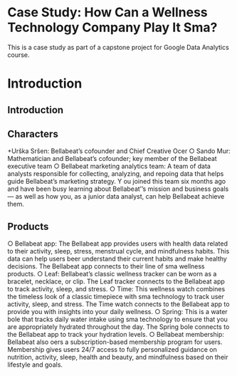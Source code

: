# Case Study: How Can a Wellness Technology Company Play It Sma ?
This is a case study as part of a capstone project for Google Data Analytics course. 

# Introduction

## Introduction


## Characters
+Urška Sršen: Bellabeat’s cofounder and Chief Creative O cer
○ Sando Mur: Mathematician and Bellabeat’s cofounder; key member of the Bellabeat executive team
○ Bellabeat marketing analytics team: A team of data analysts responsible for collecting, analyzing, and repo ing
data that helps guide Bellabeat’s marketing strategy. Y ou joined this team six months ago and have been busy
learning about Bellabeat’’s mission and business goals — as well as how you, as a junior data analyst, can help
Bellabeat achieve them.

## Products
○ Bellabeat app: The Bellabeat app provides users with health data related to their activity, sleep, stress,
menstrual cycle, and mindfulness habits. This data can help users be er understand their current habits and
make healthy decisions. The Bellabeat app connects to their line of sma  wellness products.
○ Leaf: Bellabeat’s classic wellness tracker can be worn as a bracelet, necklace, or clip. The Leaf tracker connects
to the Bellabeat app to track activity, sleep, and stress.
○ Time: This wellness watch combines the timeless look of a classic timepiece with sma  technology to track user
activity, sleep, and stress. The Time watch connects to the Bellabeat app to provide you with insights into your
daily wellness.
○ Spring: This is a water bo le that tracks daily water intake using sma  technology to ensure that you are
appropriately hydrated throughout the day. The Spring bo le connects to the Bellabeat app to track your
hydration levels.
○ Bellabeat membership: Bellabeat also o ers a subscription-based membership program for users.
Membership gives users 24/7 access to fully personalized guidance on nutrition, activity, sleep, health and
beauty, and mindfulness based on their lifestyle and goals.
